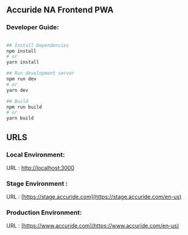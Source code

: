## Accuride NA Frontend PWA

### Developer Guide:

```bash

## Install Dependencies
npm install
# or 
yarn install

## Run development server
npm run dev
# or 
yarn dev

## Build 
npm run build
# or
yarn build

```



## URLS

### Local Environment:
URL : [http://localhost:3000](http://localhost:3000/en-us)

### Stage Environment :
URL : [https://stage.accuride.com](https://stage.accuride.com/en-us)

### Production Environment:
URL : [https://www.accuride.com](https://www.accuride.com/en-us)